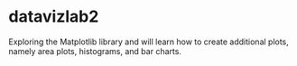 # datavizlab2
Exploring the Matplotlib library and will learn how to create additional plots, namely area plots, histograms, and bar charts.
